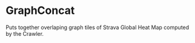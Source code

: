 # GraphConcat
Puts together overlaping graph tiles of Strava Global Heat Map computed by the Crawler.
